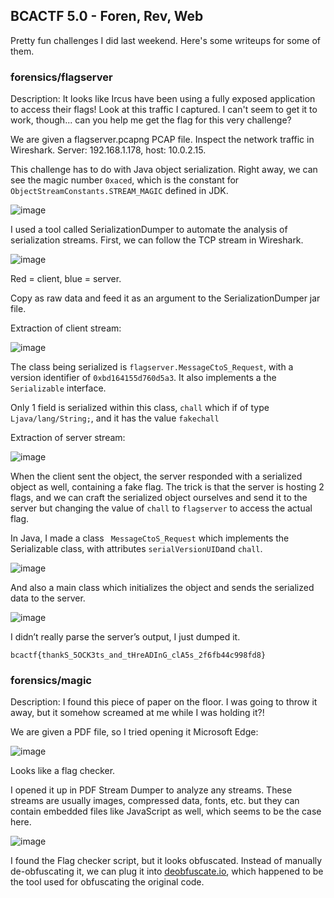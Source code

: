 ## BCACTF 5.0 - Foren, Rev, Web

Pretty fun challenges I did last weekend. Here's some writeups for some of them.

### forensics/flagserver

Description: It looks like Ircus have been using a fully exposed application to access their flags! Look at this traffic I captured. I can't seem to get it to work, though... can you help me get the flag for this very challenge?

We are given a flagserver.pcapng PCAP file. Inspect the network traffic in Wireshark. 
Server: 192.168.1.178, host: 10.0.2.15.

This challenge has to do with Java object serialization. Right away, we can see the magic number `0xaced`, which is the constant for `ObjectStreamConstants.STREAM_MAGIC` defined in JDK.

![image](https://github.com/jiayuchann/jiayuchann.github.io/assets/58498244/5dfe759e-126b-40fe-a83b-846d1365995f)

I used a tool called SerializationDumper to automate the analysis of serialization streams. First, we can follow the TCP stream in Wireshark.

![image](https://github.com/jiayuchann/jiayuchann.github.io/assets/58498244/4798af01-36ad-48e8-865d-20c0528bbbfe)

Red = client, blue = server.

Copy as raw data and feed it as an argument to the SerializationDumper jar file.

Extraction of client stream:

![image](https://github.com/jiayuchann/jiayuchann.github.io/assets/58498244/53943aae-aa3c-4491-8cfd-6bbca140e715)

The class being serialized is `flagserver.MessageCtoS_Request`, with a version identifier of `0xbd164155d760d5a3`. It also implements a the `Serializable` interface. 

Only 1 field is serialized within this class, `chall` which if of type ` Ljava/lang/String;`, and it has the value `fakechall`

Extraction of server stream:

![image](https://github.com/jiayuchann/jiayuchann.github.io/assets/58498244/6b931d4b-3213-4905-ab58-c7e11f9c7074)

When the client sent the object, the server responded with a serialized object as well, containing a fake flag. The trick is that the server is hosting 2 flags, and we can craft the serialized object ourselves and send it to the server but changing the value of `chall` to `flagserver` to access the actual flag.

In Java, I made a class ` MessageCtoS_Request` which implements the Serializable class, with attributes `serialVersionUID`and `chall`. 

![image](https://github.com/jiayuchann/jiayuchann.github.io/assets/58498244/8cc71ddf-7c7b-4d93-bae9-4dfeffc92054)

And also a main class which initializes the object and sends the serialized data to the server. 

![image](https://github.com/jiayuchann/jiayuchann.github.io/assets/58498244/602f92f7-a434-4877-a6a7-613abb1ca763)

I didn’t really parse the server’s output, I just dumped it.

`bcactf{thankS_5OCK3ts_and_tHreADInG_clA5s_2f6fb44c998fd8}`

### forensics/magic

Description: I found this piece of paper on the floor. I was going to throw it away, but it somehow screamed at me while I was holding it?!

We are given a PDF file, so I tried opening it Microsoft Edge:

![image](https://github.com/jiayuchann/jiayuchann.github.io/assets/58498244/68effdef-d397-462b-96a7-9e34874085df)

Looks like a flag checker.

I opened it up in PDF Stream Dumper to analyze any streams. These streams are usually images, compressed data, fonts, etc. but they can contain embedded files like JavaScript as well, which seems to be the case here. 

![image](https://github.com/jiayuchann/jiayuchann.github.io/assets/58498244/87fc17a9-ed8a-4823-830a-006d46c4e753)

I found the Flag checker script, but it looks obfuscated. Instead of manually de-obfuscating it, we can plug it into [deobfuscate.io](https://obf-io.deobfuscate.io/), which happened to be the tool used for obfuscating the original code. 

